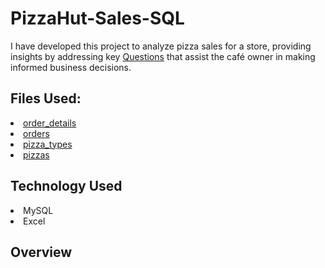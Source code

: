 # PizzaHut-Sales-SQL
I have developed this project to analyze pizza sales for a store, providing insights by addressing key <a href="https://github.com/HemangTaori/PizzaHut-Sales-SQL/blob/main/questions.txt">Questions</a> that assist the café owner in making informed business decisions.

## Files Used:
<li><a href="https://github.com/HemangTaori/PizzaHut-Sales-SQL/blob/main/order_details.csv">order_details</a></li>
<li><a href="https://github.com/HemangTaori/PizzaHut-Sales-SQL/blob/main/orders.csv">orders</a></li>
<li><a href="https://github.com/HemangTaori/PizzaHut-Sales-SQL/blob/main/pizza_types.csv">pizza_types</a></li>
<li><a href="https://github.com/HemangTaori/PizzaHut-Sales-SQL/blob/main/pizzas.csv">pizzas</a></li>

## Technology Used
<li> MySQL</li>
<li> Excel</li>

## Overview
